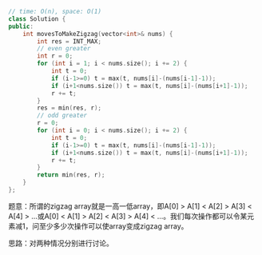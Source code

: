 ```CPP
// time: O(n), space: O(1)
class Solution {
public:
    int movesToMakeZigzag(vector<int>& nums) {
        int res = INT_MAX;
        // even greater
        int r = 0;
        for (int i = 1; i < nums.size(); i += 2) {
            int t = 0;
            if (i-1>=0) t = max(t, nums[i]-(nums[i-1]-1));
            if (i+1<nums.size()) t = max(t, nums[i]-(nums[i+1]-1));
            r += t;
        }
        res = min(res, r);
        // odd greater
        r = 0;
        for (int i = 0; i < nums.size(); i += 2) {
            int t = 0;
            if (i-1>=0) t = max(t, nums[i]-(nums[i-1]-1));
            if (i+1<nums.size()) t = max(t, nums[i]-(nums[i+1]-1));
            r += t;
        }
        return min(res, r);
    }
};
```

题意：所谓的zigzag array就是一高一低array，即A[0] > A[1] < A[2] > A[3] < A[4] > ...或A[0] < A[1] > A[2] < A[3] > A[4] < ...。我们每次操作都可以令某元素减1，问至少多少次操作可以使array变成zigzag array。

思路：对两种情况分别进行讨论。